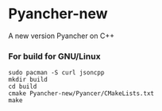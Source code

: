 # Pyancher-new
A new version Pyancher on C++

### For build for GNU/Linux
```
sudo pacman -S curl jsoncpp
mkdir build
cd build
cmake Pyancher-new/Pyancer/CMakeLists.txt
make
```
